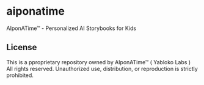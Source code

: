 # aiponatime

AIponATime™ - Personalized AI Storybooks for Kids

## License

This is a pproprietary repository owned by AIponATime™ ( Yabloko Labs )\
All rights reserved. Unauthorized use, distribution, or reproduction is strictly prohibited.
